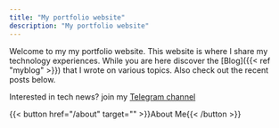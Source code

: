 ```yaml
---
title: "My portfolio website"
description: "My portfolio website"
---
```


Welcome to my my portfolio website. This website is where I share my technology experiences. While you are here discover the [Blog]({{< ref "myblog" >}}) that I wrote on various topics. Also check out the recent posts below.

Interested in tech news? join my [Telegram channel](https://t.me/TDNepal_C)
 

{{< button href="/about" target="" >}}About Me{{< /button >}}


